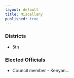 ```yaml
---
layout: default
title: Miscellany
published: true
---
```



### Districts

* 5th 

### Elected Officials
* Council member - Kenyan...
